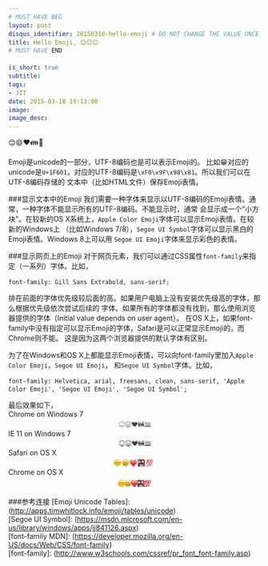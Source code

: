 ```yaml
---
# MUST HAVE BEG
layout: post
disqus_identifier: 20150318-hello-emoji # DO NOT CHANGE THE VALUE ONCE SET
title: Hello Emoji, 😊😊😊
# MUST HAVE END

is_short: true
subtitle:
tags: 
- JIT
date: 2015-03-18 19:13:00
image:
image_desc:
---
```


😊😄❤️👪💯

Emoji是unicode的一部分，UTF-8编码也是可以表示Emoji的。
比如😁对应的unicode是`U+1F601`，对应的UTF-8编码是`\xF0\x9F\x98\x81`。所以我们可以在UTF-8编码存储的
文本中（比如HTML文件）保存Emoji表情。

###显示文本中的Emoji
我们需要一种字体来显示以UTF-8编码的Emoji表情。通常，一种字体不能显示所有的UTF-8编码。不能显示时，通常
会显示成一个“小方块”。在较新的OS X系统上，`Apple Color Emoji`字体可以显示Emoji表情。在较新的Windows上
（比如Windows 7/8），`Segoe UI Symbol`字体可以显示黑白的Emoji表情。Windows 8上可以用
`Segoe UI Emoji`字体来显示彩色的表情。

###显示网页上的Emoji
对于网页元素，我们可以通过CSS属性`font-family`来指定（一系列）字体。比如，

    font-family: Gill Sans Extrabold, sans-serif;

排在前面的字体优先级较后面的高。如果用户电脑上没有安装优先级高的字体，那么根据优先级依次尝试后续的
字体。如果所有的字体都没有找到，那么使用浏览器提供的字体（Initial value depends on user agent）。
在OS X上，如果font-family中没有指定可以显示Emoji的字体，Safari是可以正常显示Emoji的，而Chrome则不能。
这是因为这两个浏览器提供的默认字体有区别。

为了在Windows和OS X上都能显示Emoji表情，可以向font-family里加入`Apple Color Emoji`，`Segoe UI Emoji`，
和`Segoe UI Symbol`字体。比如，

    font-family: Helvetica, arial, freesans, clean, sans-serif, 'Apple Color Emoji', 'Segoe UI Emoji', 'Segoe UI Symbol';

最后效果如下，       
Chrome on Windows 7       
<img src="../images/blog/chrome-win7-emoji.png" alt="chrome win7 emoji" title="chrome win7 emoji" style="display: block; margin-left: auto; margin-right: auto;">
IE 11 on Windows 7      
<img src="../images/blog/ie-win7-emoji.png" alt="ie win7 emoji" title="ie win7 emoji" style="display: block; margin-left: auto; margin-right: auto;">
Safari on OS X     
<img src="../images/blog/safari-osx-emoji-png.png" alt="safari osx emoji" title="safari osx emoji" style="display: block; margin-left: auto; margin-right: auto;">
Chrome on OS X      
<img src="../images/blog/chrome-osx-emoji-png.png" alt="chrome osx emoji" title="chrome osx emoji" style="display: block; margin-left: auto; margin-right: auto;">


###参考连接
[Emoji Unicode Tables]: (http://apps.timwhitlock.info/emoji/tables/unicode)     
[Segoe UI Symbol]: (https://msdn.microsoft.com/en-us/library/windows/apps/jj841126.aspx)     
[font-family MDN]: (https://developer.mozilla.org/en-US/docs/Web/CSS/font-family)      
[font-family]: (http://www.w3schools.com/cssref/pr_font_font-family.asp)    
